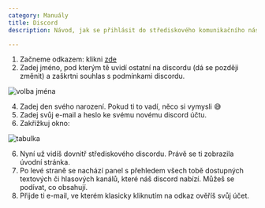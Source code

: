 ```yaml
---
category: Manuály
title: Discord
description: Návod, jak se přihlásit do střediskového komunikačního nástroje jménem Discord a jak jej používat.

---
```


 1. Začneme odkazem: klikni [zde](https://discord.gg/DFNyPvFENM)
 2. Zadej jméno, pod kterým tě uvidí ostatní na discordu (dá se později změnit) a zaškrtni souhlas s podmínkami discordu.

![volba jména](https://raw.githubusercontent.com/perun-litvinov/perun-litvinov.github.io/main/assets/accountcr.png)
 
 4. Zadej den svého narození. Pokud ti to vadí, něco si vymysli 😅
 5. Zadej svůj e-mail a heslo ke svému novému discord účtu.
 6. Zakřížkuj okno:

![tabulka](https://raw.githubusercontent.com/perun-litvinov/perun-litvinov.github.io/main/assets/closetab.png)
 
 6. Nyní už vidíš dovnitř střediskového discordu. Právě se ti zobrazila úvodní stránka.
 7. Po levé straně se nachází panel s přehledem všech tobě dostupných textových či hlasových kanálů, které náš discord nabízí. Můžeš se podívat, co obsahují.
 8. Přijde ti e-mail, ve kterém klasicky kliknutím na odkaz ověříš svůj účet.
